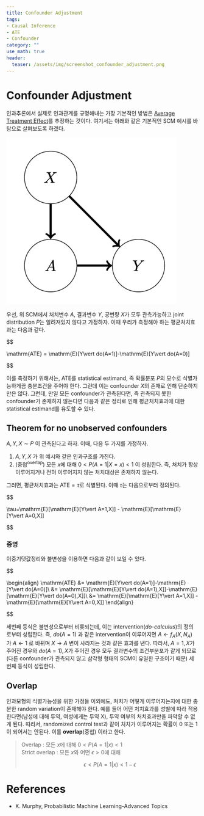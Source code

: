 ```yaml
---
title: Confounder Adjustment
tags:
- Causal Inference
- ATE
- Confounder
category: ""
use_math: true
header: 
  teaser: /assets/img/screenshot_confounder_adjustment.png
---
```


# Confounder Adjustment

인과추론에서 실제로 인과관계를 규명해내는 가장 기본적인 방법은 [Average Treatment Effect](https://ddangchani.github.io/Average-Treatment-Effect)를 추정하는 것이다. 여기서는 아래와 같은 기본적인 SCM 예시를 바탕으로 살펴보도록 하겠다. 

![](/assets/img/screenshot_confounder_adjustment.png)

우선, 위 SCM에서 처치변수 $A$, 결과변수 $Y$, 공변량 $X$가 모두 관측가능하고 joint distribution $P$는 알려져있지 않다고 가정하자. 이때 우리가 측정해야 하는 평균처치효과는 다음과 같다.

$$

\mathrm{ATE} = \mathrm{E}[Y\vert do(A=1)]-\mathrm{E}[Y\vert do(A=0)]


$$

이를 측정하기 위해서는, ATE를 statistical estimand, 즉 확률분포 $P$의 모수로 식별가능하게끔 충분조건을 주어야 한다. 그런데 이는 confounder $X$의 존재로 인해 단순하지만은 않다. 그런데, 만일 모든 confounder가 관측된다면, 즉 관측되지 못한 confounder가 존재하지 않는다면 다음과 같은 정리로 인해 평균처치효과에 대한 statistical estimand를 유도할 수 있다.

## Theorem for no unobserved confounders

$A,Y,X\sim P$ 이 관측된다고 하자. 이때, 다음 두 가지를 가정하자.
1. $A,Y,X$ 가 위 예시와 같은 인과구조를 가진다.
2. (중첩<sup>overlap</sup>) 모든 $x$에 대해 $0<P(A=1\vert X=x)<1$ 이 성립한다. 즉, 처치가 항상 이루어지거나 전혀 이루어지지 않는 처치대상은 존재하지 않는다.

그러면, 평균처치효과는 $\mathrm{ATE}=\tau$로 식별된다. 이때 $\tau$는 다음으로부터 정의된다.


$$

\tau=\mathrm{E}[\mathrm{E}[Y\vert A=1,X]] - \mathrm{E}[\mathrm{E}[Y\vert A=0,X]]


$$

### 증명

이중기댓값정리와 불변성을 이용하면 다음과 같이 보일 수 있다.


$$

\begin{align}
\mathrm{ATE} &= \mathrm{E}[Y\vert do(A=1)]-\mathrm{E}[Y\vert do(A=0)]\\
&= \mathrm{E}[\mathrm{E}[Y\vert do(A=1),X]]-\mathrm{E}[\mathrm{E}[Y\vert do(A=0),X]]\\
&= \mathrm{E}[\mathrm{E}[Y\vert A=1,X]] - \mathrm{E}[\mathrm{E}[Y\vert A=0,X]]
\end{align}


$$

세번째 등식은 불변성으로부터 비롯되는데, 이는 intervention(*do-calculus*)의 정의로부터 성립한다. 즉, $do(A=1)$ 과 같은 intervention이 이루어지면 $A\leftarrow f_{A}(X,N_{A})$ 가 $A\leftarrow 1$ 로 바뀌며 $X\to A$ 변이 사라지는 것과 같은 효과를 낸다. 따라서, $A=1, X$가 주어진 경우와 $do(A=1), X$가 주어진 경우 모두 결과변수의 조건부분포가 같게 되므로(다른 confounder가 관측되지 않고 삼각형 형태의 SCM이 유일한 구조이기 때문) 세번째 등식이 성립한다.

## Overlap
인과모형의 식별가능성을 위한 가정들 이외에도, 처치가 어떻게 이루어지는지에 대한 충분한 random variation이 존재해야 한다. 예를 들어 어떤 처치효과를 성별에 따라 적용한다면(남성에 대해 투약, 여성에게는 투약 X), 투약 여부의 처치효과만을 파악할 수 없게 된다. 따라서, randomized control test과 같이 처치가 이루어지는 확률이 0 또는 1이 되어서는 안된다. 이를 **overlap**(중첩) 이라고 한다.

> Overlap : 모든 $x$에 대해 $0<P(A=1\vert x)<1$  
> Strict overlap : 모든 $x$와 어떤 $\epsilon>0$에 대해 
> 
> $$
> \epsilon<P(A=1\vert x)<1-\epsilon
> $$



# References
- K. Murphy, Probabilistic Machine Learning-Advanced Topics